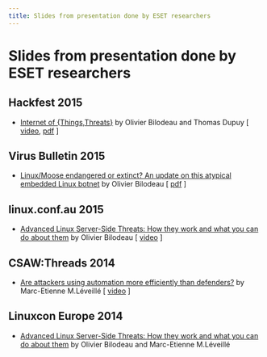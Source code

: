 ```yaml
---
title: Slides from presentation done by ESET researchers
---
```


# Slides from presentation done by ESET researchers

## Hackfest 2015
* [Internet of {Things,Threats}](2015-11-06_hackfest/Internet-of-ThingsThreats.html) by Olivier Bilodeau and Thomas Dupuy [ [video](https://www.youtube.com/watch?v=Xcgz0cBmcng), [pdf](2015-11-06_hackfest/Internet-of-ThingsThreats.html) ]

## Virus Bulletin 2015
* [Linux/Moose endangered or extinct? An update on this atypical embedded Linux botnet](2015-10-01_virusbulletin/linux-moose-endangered-or-extinct.html) by Olivier Bilodeau [ [pdf](2015-10-01_virusbulletin/linux-moose-endangered-or-extinct.pdf) ]

## linux.conf.au 2015
* [Advanced Linux Server-Side Threats: How they work and what you can do about them](2015-01-16_linux.conf.au/advanced-linux-server-side-threats.html) by Olivier Bilodeau [ [video](https://www.youtube.com/watch?v=L9tjcB_ij-0) ]

## CSAW:Threads 2014
* [Are attackers using automation more efficiently than defenders?](2014-11-14_csaw-threads/are-attackers-using-automation-more-efficiently-than-defenders.html) by Marc-Etienne M.Léveillé [ [video](https://vimeo.com/114523211) ]

## Linuxcon Europe 2014
* [Advanced Linux Server-Side Threats: How they work and what you can do about them](2014-10-15_linuxcon-europe/advanced-linux-server-side-threats.html) by Olivier Bilodeau and Marc-Etienne M.Léveillé

